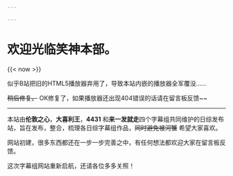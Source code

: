 ```yaml
---

---
```



# 欢迎光临笑神本部。

{{< now >}}

似乎B站把旧的HTML5播放器弃用了，导致本站内嵌的播放器全军覆没……

~~稍后修复。~~ OK修复了，如果播放器还出现404错误的话请在留言板反馈~~


***

本站由**伦敦之心**，**大喜利王**，**4431** 和**来一发就走**四个字幕组共同维护的日综发布站，旨在发布，整合，梳理各日综字幕组作品，~~同时避免被河蟹~~ 希望大家喜欢。

网站初建，很多东西都还在一步一步完善之中，有任何想法都欢迎大家在留言板反馈。

这次字幕组网站重新启航，还请各位多多关照！
